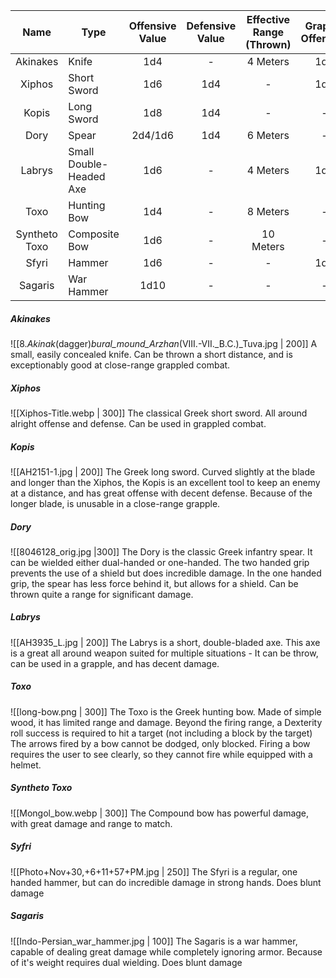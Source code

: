 |     Name      | Type                    | Offensive Value | Defensive Value | Effective Range (Thrown) | Grapple Offensive | Might Requirment | Damage Type  |
|:-------------:| ----------------------- |:---------------:|:---------------:|:------------------------:|:-----------------:|:----------------:| ------------ |
|   Akinakes    | Knife                   |       1d4       |        -        |         4 Meters         |        1d6        |        -         | Melee/Ranged |
|    Xiphos     | Short Sword             |       1d6       |       1d4       |            -             |        1d4        |        -         | Melee        |
|     Kopis     | Long Sword              |       1d8       |       1d4       |            -             |         -         |        6         | Melee        |
|     Dory      | Spear                   |     2d4/1d6     |       1d4       |         6 Meters         |         -         |        -         | Melee        |
|    Labrys     | Small Double-Headed Axe |       1d6       |        -        |         4 Meters         |        1d4        |        6         | Melee/Ranged |
|     Toxo      | Hunting Bow             |       1d4       |        -        |         8 Meters         |         -         |        -         | Ranged       |
| Syntheto Toxo | Composite Bow           |       1d6       |        -        |        10 Meters         |         -         |        -         | Ranged       |
|     Sfyri     | Hammer                  |       1d6       |        -        |            -             |        1d4        |        6         | Blunt Melee  |
|    Sagaris    | War Hammer              |      1d10       |        -        |            -             |         -         |        8         | Blunt Melee  | 

##### Akinakes
![[8._Akinak_(dagger)_bural_mound_Arzhan_(VIII.-VII._B.C.)_Tuva.jpg | 200]] 
A small, easily concealed knife.
Can be thrown a short distance, and is exceptionably good at close-range grappled combat.

##### Xiphos
![[Xiphos-Title.webp | 300]]
The classical Greek short sword. 
All around alright offense and defense.
Can be used in grappled combat.

##### Kopis
![[AH2151-1.jpg | 200]]
The Greek long sword.
Curved slightly at the blade and longer than the Xiphos, the Kopis is an excellent tool to keep an enemy at a distance, and has great offense with decent defense. Because of the longer blade, is unusable in a close-range grapple.

##### Dory
![[8046128_orig.jpg |300]]
The Dory is the classic Greek infantry spear.
It can be wielded either dual-handed or one-handed.
The two handed grip prevents the use of a shield but does incredible damage.
In the one handed grip, the spear has less force behind it, but allows for a shield.
Can be thrown quite a range for significant damage.

##### Labrys
![[AH3935_L.jpg | 200]]
The Labrys is a short, double-bladed axe.
This axe is a great all around weapon suited for multiple situations - 
It can be throw, can be used in a grapple, and has decent damage.

##### Toxo
![[long-bow.png | 300]]
The Toxo is the Greek hunting bow.
Made of simple wood, it has limited range and damage.
Beyond the firing range, a Dexterity roll success is required to hit a target (not including a block by the target)
The arrows fired by a bow cannot be dodged, only blocked.
Firing a bow requires the user to see clearly, so they cannot fire while equipped with a helmet.
##### Syntheto Toxo
![[Mongol_bow.webp | 300]]
The Compound bow has powerful damage, with great damage and range to match. 

##### Syfri
![[Photo+Nov+30,+6+11+57+PM.jpg | 250]]
The Sfyri is a regular, one handed hammer, but can do incredible damage in strong hands. Does blunt damage

##### Sagaris
![[Indo-Persian_war_hammer.jpg | 100]]
The Sagaris is a war hammer, capable of dealing great damage while completely ignoring armor. Because of it's weight requires dual wielding.
Does blunt damage
